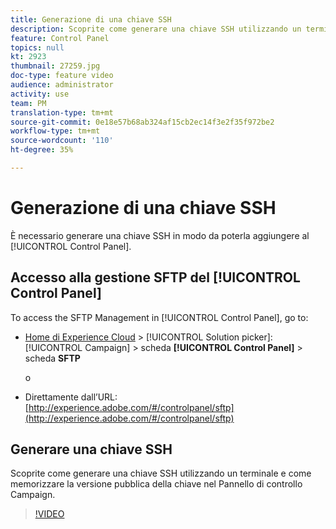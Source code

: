 ```yaml
---
title: Generazione di una chiave SSH
description: Scoprite come generare una chiave SSH utilizzando un terminale e come memorizzare la versione pubblica della chiave nel Pannello di controllo Campaign.
feature: Control Panel
topics: null
kt: 2923
thumbnail: 27259.jpg
doc-type: feature video
audience: administrator
activity: use
team: PM
translation-type: tm+mt
source-git-commit: 0e18e57b68ab324af15cb2ec14f3e2f35f972be2
workflow-type: tm+mt
source-wordcount: '110'
ht-degree: 35%

---
```



# Generazione di una chiave SSH

È necessario generare una chiave SSH in modo da poterla aggiungere al [!UICONTROL Control Panel].

## Accesso alla gestione SFTP del [!UICONTROL Control Panel]

To access the SFTP Management in [!UICONTROL Control Panel], go to:

* [Home di Experience Cloud](https://experience.adobe.com/#/home) > [!UICONTROL Solution picker]: [!UICONTROL Campaign] > scheda **[!UICONTROL Control Panel]** > scheda **SFTP**

   o
* Direttamente dall’URL: [http://experience.adobe.com/#/controlpanel/sftp](http://experience.adobe.com/#/controlpanel/sftp)

## Generare una chiave SSH

Scoprite come generare una chiave SSH utilizzando un terminale e come memorizzare la versione pubblica della chiave nel Pannello di controllo Campaign.

>[!VIDEO](https://video.tv.adobe.com/v/27259?quality=12)
